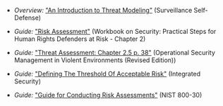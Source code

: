 

  * *Overview:* ["An Introduction to Threat Modeling"](https://ssd.eff.org/en/module/introduction-threat-modeling) (Surveillance Self-Defense)

  * *Guide:* ["Risk Assessment"](http://frontlinedefenders.org/files/workbook_eng.pdf#page=9) (Workbook on Security: Practical Steps for Human Rights Defenders at Risk - Chapter 2)

  * *Guide:* ["Threat Assessment: Chapter 2.5 p. 38"](http://www.odihpn.org/download/gpr_8_revised2pdf#page=38) (Operational Security Management in Violent Environments (Revised Edition))

  * *Guide:* ["Defining The Threshold Of Acceptable Risk"](http://integratedsecuritymanual.org/exercise/defining-the-threshold-of-acceptable-risk) (Integrated Security)

  * *Guide:* ["Guide for Conducting Risk Assessments"](http://csrc.nist.gov/publications/nistpubs/800-30-rev1/sp800_30_r1.pdf) (NIST 800-30)
